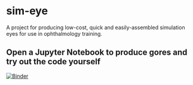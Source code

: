 # sim-eye
A project for producing low-cost, quick and easily-assembled simulation eyes for use in ophthalmology training.

## Open a Jupyter Notebook to produce gores and try out the code yourself
[![Binder](https://mybinder.org/badge_logo.svg)](https://mybinder.org/v2/gh/stuwilmur/sim-eye/HEAD?filepath=Interface.ipynb)
